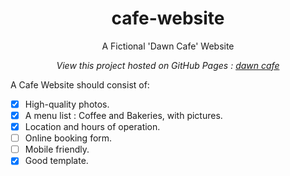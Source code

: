 <div align="center">

# cafe-website
A Fictional 'Dawn Cafe' Website

*View this project hosted on GitHub Pages : [dawn cafe](https://safirangi.github.io/cafe-website/)*
  
</div>

A Cafe Website should consist of: 
- [x] High-quality photos.
- [x] A menu list : Coffee and Bakeries, with pictures.
- [x] Location and hours of operation.
- [ ] Online booking form.
- [ ] Mobile friendly.
- [x] Good template.
